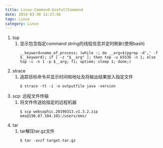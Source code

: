 ```yaml
---
title: Linux-Commond-UsefullCommond
date: 2019-03-30 12:27:56
tags: Linux
category: Linux
---
```

1. top
   1. 显示包含指定command string的线程信息并定时刷新(使用bash)
      ```shell
      __keyword=name_of_process; (while :; do __arg=$(pgrep -d',' -f $__keyword); if [ -z "$__arg" ]; then top -u 65536 -n 1; else top -c -n 1 -p $__arg; fi; uptime; sleep 1; done;)
      ```
2. strace
   1. 追踪目标命令并显示时间和地址及将输出结果放入指定文件
      ```shell
      $ strace -tt -i -o outputfile java -version
      ```
3. scp: 远程文件传输
   1. 将文件传送给指定的远程机器
      ```shell
      $ scp websophic.20190313.v1.3.2.zip ems@198.87.104.101:/users/ems/
      ```
4. tar
   1. tar解压tar.gz文件
      ```shell
      $ tar -xvzf target.tar.gz
      ```